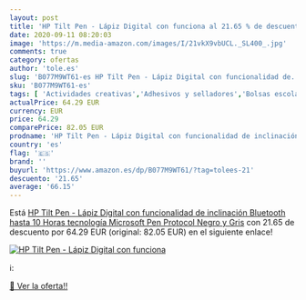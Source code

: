 ```yaml
---
layout: post
title: 'HP Tilt Pen - Lápiz Digital con funciona al 21.65 % de descuento'
date: 2020-09-11 08:20:03
image: 'https://m.media-amazon.com/images/I/21vkX9vbUCL._SL400_.jpg'
comments: true
category: ofertas
author: 'tole.es'
slug: 'B077M9WT61-es HP Tilt Pen - Lápiz Digital con funcionalidad de...'
sku: 'B077M9WT61-es'
tags: [ 'Actividades creativas','Adhesivos y selladores','Bolsas escolares','Bricolaje y herramientas','Cuchillos de cocina','Equipaje','Ferretería','Hogar y cocina','Juegos de cuchillos de cocina','Juguetes','Juguetes y juegos','Lápices de colores para niños','Material de escritura y dibujo para niños','Mochilas, estuches y sets escolares','Pegamentos instantáneos','Utensilios de cocina','lápiz', ]
actualPrice: 64.29 EUR
currency: EUR
price: 64.29
comparePrice: 82.05 EUR
prodname: 'HP Tilt Pen - Lápiz Digital con funcionalidad de inclinación  Bluetooth  hasta 10 Horas  tecnología Microsoft Pen Protocol   Negro y Gris'
country: 'es'
flag: '🇪🇸'
brand: ''
buyurl: 'https://www.amazon.es/dp/B077M9WT61/?tag=tolees-21'
descuento: '21.65'
average: '66.15'
---
```


Está [HP Tilt Pen - Lápiz Digital con funcionalidad de inclinación  Bluetooth  hasta 10 Horas  tecnología Microsoft Pen Protocol   Negro y Gris](https://www.amazon.es/dp/B077M9WT61/?tag=tolees-21) con 21.65 de descuento por 64.29 EUR (original: 82.05 EUR) en el siguiente enlace!

[![HP Tilt Pen - Lápiz Digital con funciona](https://m.media-amazon.com/images/I/21vkX9vbUCL._SL400_.jpg)](https://www.amazon.es/dp/B077M9WT61/?tag=tolees-21)

ℹ️:


[🛒 Ver la oferta!!](https://www.amazon.es/dp/B077M9WT61/?tag=tolees-21)
